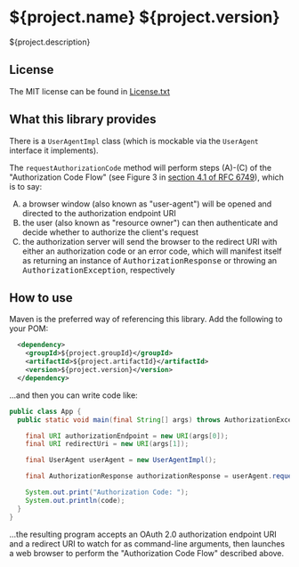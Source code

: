 ${project.name} ${project.version}
==================================
${project.description}


License
-------
The MIT license can be found in [License.txt](License.txt)


What this library provides
--------------------------
There is a `UserAgentImpl` class (which is mockable via the `UserAgent` interface it implements).

The `requestAuthorizationCode` method will perform steps (A)-(C) of the "Authorization Code Flow" (see Figure 3 in [section 4.1 of RFC 6749](http://tools.ietf.org/html/rfc6749#section-4.1)), which is to say:
<ol type="A">
  <li>a browser window (also known as "user-agent") will be opened and directed to the authorization endpoint URI</li>
  <li>the user (also known as "resource owner") can then authenticate and decide whether to authorize the client's request</li>
  <li>the authorization server will send the browser to the redirect URI with either an authorization code or an error code, which will manifest itself as returning an instance of <tt>AuthorizationResponse</tt> or throwing an <tt>AuthorizationException</tt>, respectively</li>
</ol>


How to use
----------
Maven is the preferred way of referencing this library.  Add the following to your POM:

```xml
  <dependency>
    <groupId>${project.groupId}</groupId>
    <artifactId>${project.artifactId}</artifactId>
    <version>${project.version}</version>
  </dependency>
```

...and then you can write code like:

```java
public class App {
  public static void main(final String[] args) throws AuthorizationException, URISyntaxException {

    final URI authorizationEndpoint = new URI(args[0]);
    final URI redirectUri = new URI(args[1]);

    final UserAgent userAgent = new UserAgentImpl();

    final AuthorizationResponse authorizationResponse = userAgent.requestAuthorizationCode(authorizationEndpoint, redirectUri);

    System.out.print("Authorization Code: ");
    System.out.println(code);
  }
}
```

...the resulting program accepts an OAuth 2.0 authorization endpoint URI and a redirect URI to watch for as command-line arguments, then launches a web browser to perform the "Authorization Code Flow" described above.  
